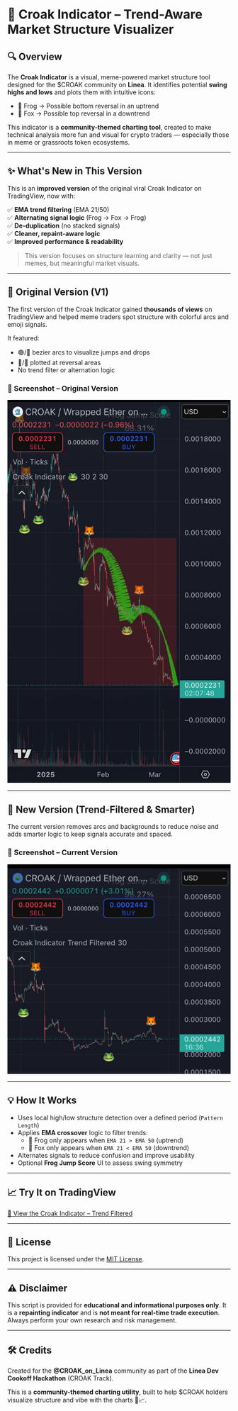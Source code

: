 # 🐸 Croak Indicator – Trend-Aware Market Structure Visualizer

## 🔍 Overview
The **Croak Indicator** is a visual, meme-powered market structure tool designed for the $CROAK community on **Linea**. It identifies potential **swing highs and lows** and plots them with intuitive icons:

- 🐸 Frog → Possible bottom reversal in an uptrend
- 🦊 Fox → Possible top reversal in a downtrend

This indicator is a **community-themed charting tool**, created to make technical analysis more fun and visual for crypto traders — especially those in meme or grassroots token ecosystems.

---

## ✨ What's New in This Version

This is an **improved version** of the original viral Croak Indicator on TradingView, now with:

✅ **EMA trend filtering** (EMA 21/50)  
✅ **Alternating signal logic** (Frog → Fox → Frog)  
✅ **De-duplication** (no stacked signals)  
✅ **Cleaner, repaint-aware logic**  
✅ **Improved performance & readability**

> This version focuses on structure learning and clarity — not just memes, but meaningful market visuals.

---

## 🧪 Original Version (V1)

The first version of the Croak Indicator gained **thousands of views** on TradingView and helped meme traders spot structure with colorful arcs and emoji signals.

It featured:
- 🟢/🔴 bezier arcs to visualize jumps and drops
- 🐸/🦊 plotted at reversal areas
- No trend filter or alternation logic

### 📸 Screenshot – Original Version
![Original Version](screenshots/original-version.jpg)

---

## 🚀 New Version (Trend-Filtered & Smarter)

The current version removes arcs and backgrounds to reduce noise and adds smarter logic to keep signals accurate and spaced.

### 📸 Screenshot – Current Version
![New Version](screenshots/trend_filtered_version.jpg)

---

## 💡 How It Works

- Uses local high/low structure detection over a defined period (`Pattern Length`)
- Applies **EMA crossover** logic to filter trends:
  - 🐸 Frog only appears when `EMA 21 > EMA 50` (uptrend)
  - 🦊 Fox only appears when `EMA 21 < EMA 50` (downtrend)
- Alternates signals to reduce confusion and improve usability
- Optional **Frog Jump Score** UI to assess swing symmetry

---

## 📈 Try It on TradingView
[🔗 View the Croak Indicator – Trend Filtered](https://www.tradingview.com/script/npMbt9iy-Croak-Indicator-Trend-Filtered/)

---

## 📄 License
This project is licensed under the [MIT License](LICENSE).

---

## ⚠️ Disclaimer
This script is provided for **educational and informational purposes only**. It is a **repainting indicator** and is **not meant for real-time trade execution**. Always perform your own research and risk management.

---

## 🛠️ Credits
Created for the **@CROAK_on_Linea** community as part of the **Linea Dev Cookoff Hackathon** (CROAK Track).

This is a **community-themed charting utility**, built to help $CROAK holders visualize structure and vibe with the charts 🐸📈.

